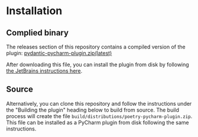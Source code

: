 # Installation

## Complied binary
The releases section of this repository contains a compiled version of the plugin: [pydantic-pycharm-plugin.zip(latest)](https://github.com/koxudaxi/poetry-pycharm-plugin/releases/latest/download/pydantic-pycharm-plugin.zip)

After downloading this file, you can install the plugin from disk by following [the JetBrains instructions here](https://www.jetbrains.com/help/pycharm/plugins-settings.html).

## Source
Alternatively, you can clone this repository and follow the instructions under the "Building the plugin" heading below to build from source.
The build process will create the file `build/distributions/poetry-pycharm-plugin.zip`.
This file can be installed as a PyCharm plugin from disk following the same instructions.
